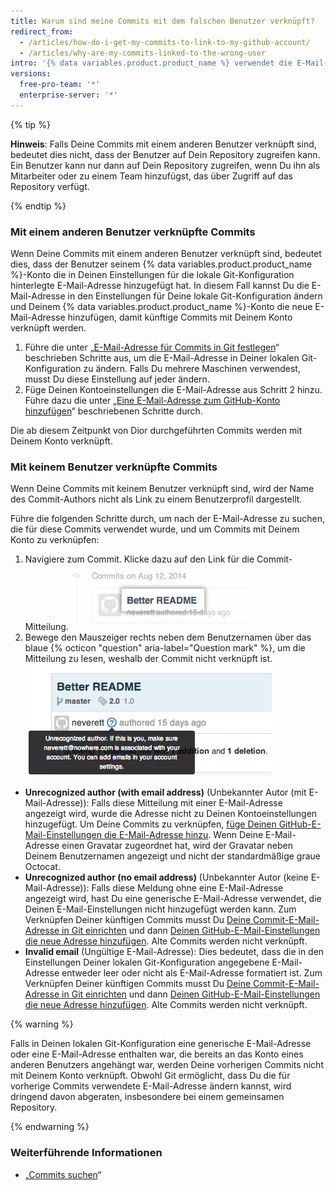 ```yaml
---
title: Warum sind meine Commits mit dem falschen Benutzer verknüpft?
redirect_from:
  - /articles/how-do-i-get-my-commits-to-link-to-my-github-account/
  - /articles/why-are-my-commits-linked-to-the-wrong-user
intro: '{% data variables.product.product_name %} verwendet die E-Mail-Adresse im Commit-Header, um den Commit mit einem GitHub-Benutzer zu verknüpfen. Falls Deine Commits mit einem anderen Benutzer, oder mit überhaupt keinem Benutzer verknüpft sind, musst Du allenfalls Deine lokalen Git-Konfigurationseinstellungen ändern, eine E-Mail-Adresse zu den E-Mail-Einstellungen Deines Kontos hinzufügen, oder beides machen.'
versions:
  free-pro-team: '*'
  enterprise-server: '*'
---
```



{% tip %}

**Hinweis**: Falls Deine Commits mit einem anderen Benutzer verknüpft sind, bedeutet dies nicht, dass der Benutzer auf Dein Repository zugreifen kann. Ein Benutzer kann nur dann auf Dein Repository zugreifen, wenn Du ihn als Mitarbeiter oder zu einem Team hinzufügst, das über Zugriff auf das Repository verfügt.

{% endtip %}

### Mit einem anderen Benutzer verknüpfte Commits

Wenn Deine Commits mit einem anderen Benutzer verknüpft sind, bedeutet dies, dass der Benutzer seinem {% data variables.product.product_name %}-Konto die in Deinen Einstellungen für die lokale Git-Konfiguration hinterlegte E-Mail-Adresse hinzugefügt hat. In diesem Fall kannst Du die E-Mail-Adresse in den Einstellungen für Deine lokale Git-Konfiguration ändern und Deinem {% data variables.product.product_name %}-Konto die neue E-Mail-Adresse hinzufügen, damit künftige Commits mit Deinem Konto verknüpft werden.

1. Führe die unter „[E-Mail-Adresse für Commits in Git festlegen](/articles/setting-your-commit-email-address)“ beschrieben Schritte aus, um die E-Mail-Adresse in Deiner lokalen Git-Konfiguration zu ändern. Falls Du mehrere Maschinen verwendest, musst Du diese Einstellung auf jeder ändern.
2. Füge Deinen Kontoeinstellungen die E-Mail-Adresse aus Schritt 2 hinzu. Führe dazu die unter „[Eine E-Mail-Adresse zum GitHub-Konto hinzufügen](/articles/adding-an-email-address-to-your-github-account)“ beschriebenen Schritte durch.

Die ab diesem Zeitpunkt von Dior durchgeführten Commits werden mit Deinem Konto verknüpft.

### Mit keinem Benutzer verknüpfte Commits

Wenn Deine Commits mit keinem Benutzer verknüpft sind, wird der Name des Commit-Authors nicht als Link zu einem Benutzerprofil dargestellt.

Führe die folgenden Schritte durch, um nach der E-Mail-Adresse zu suchen, die für diese Commits verwendet wurde, und um Commits mit Deinem Konto zu verknüpfen:

1. Navigiere zum Commit. Klicke dazu auf den Link für die Commit-Mitteilung. ![Link für Commit-Mitteilung](/assets/images/help/commits/commit-msg-link.png)
2. Bewege den Mauszeiger rechts neben dem Benutzernamen über das blaue {% octicon "question" aria-label="Question mark" %}, um die Mitteilung zu lesen, weshalb der Commit nicht verknüpft ist. ![Mit Mauszeiger eingeblendete Commit-Mitteilung](/assets/images/help/commits/commit-hover-msg.png)

  - **Unrecognized author (with email address)** (Unbekannter Autor (mit E-Mail-Adresse)): Falls diese Mitteilung mit einer E-Mail-Adresse angezeigt wird, wurde die Adresse nicht zu Deinen Kontoeinstellungen hinzugefügt. Um Deine Commits zu verknüpfen, [füge Deinen GitHub-E-Mail-Einstellungen die E-Mail-Adresse hinzu](/articles/adding-an-email-address-to-your-github-account). Wenn Deine E-Mail-Adresse einen Gravatar zugeordnet hat, wird der Gravatar neben Deinem Benutzernamen angezeigt und nicht der standardmäßige graue Octocat.
  - **Unrecognized author (no email address)** (Unbekannter Autor (keine E-Mail-Adresse)): Falls diese Meldung ohne eine E-Mail-Adresse angezeigt wird, hast Du eine generische E-Mail-Adresse verwendet, die Deinen E-Mail-Einstellungen nicht hinzugefügt werden kann. Zum Verknüpfen Deiner künftigen Commits musst Du [Deine Commit-E-Mail-Adresse in Git einrichten](/articles/setting-your-commit-email-address) und dann [Deinen GitHub-E-Mail-Einstellungen die neue Adresse hinzufügen](/articles/adding-an-email-address-to-your-github-account). Alte Commits werden nicht verknüpft.
  - **Invalid email** (Ungültige E-Mail-Adresse): Dies bedeutet, dass die in den Einstellungen Deiner lokalen Git-Konfiguration angegebene E-Mail-Adresse entweder leer oder nicht als E-Mail-Adresse formatiert ist. Zum Verknüpfen Deiner künftigen Commits musst Du [Deine Commit-E-Mail-Adresse in Git einrichten](/articles/setting-your-commit-email-address) und dann [Deinen GitHub-E-Mail-Einstellungen die neue Adresse hinzufügen](/articles/adding-an-email-address-to-your-github-account). Alte Commits werden nicht verknüpft.

{% warning %}

Falls in Deinen lokalen Git-Konfiguration eine generische E-Mail-Adresse oder eine E-Mail-Adresse enthalten war, die bereits an das Konto eines anderen Benutzers angehängt war, werden Deine vorherigen Commits nicht mit Deinem Konto verknüpft. Obwohl Git ermöglicht, dass Du die für vorherige Commits verwendete E-Mail-Adresse ändern kannst, wird dringend davon abgeraten, insbesondere bei einem gemeinsamen Repository.

{% endwarning %}

### Weiterführende Informationen

* „[Commits suchen](/articles/searching-commits)“

